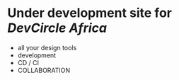 # Under development site for *DevCircle Africa*
- all your design tools
- development
- CD / CI
- COLLABORATION
